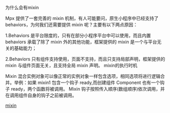 为什么会有mixin

Mpx 提供了一套完善的 mixin 机制，有人可能要问，原生小程序中已经支持了 behaviors，为何我们还需要提供 mixin 呢？主要有以下两点原因：

1.Behaviors 是平台限度的，只有在部分小程序平台中可以使用，而且内置 behaviors 承载了除了 mixin 外的其他功能，框架提供的 mixin 是一个与平台无关的基础能力；

2.Behaviors 只有组件支持使用，页面不支持，而且只支持局部声明，框架提供的 mixin 与组件页面无关，且支持全局 mixin 声明。
mixin的执行时机

Mixin 混合实例对象可以像正常的实例对象一样包含选项，相同选项将进行逻辑合并。举例：如果 mixin1 包含一个钩子 ready,而创建组件 Component 也有一个钩子 ready，两个函数将被调用。 Mixin 钩子按照传入顺序(数组顺序)依次调用，并在调用组件自身的钩子之前被调用。


[mixin](https://mpxjs.cn/guide/advance/mixin.html#局部-mixin)